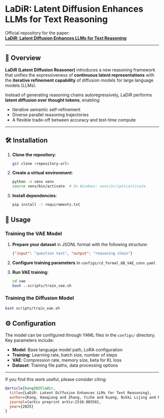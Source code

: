 # LaDiR: Latent Diffusion Enhances LLMs for Text Reasoning

Official repository for the paper:  
**[LaDiR: Latent Diffusion Enhances LLMs for Text Reasoning](https://arxiv.org/abs/2510.08558)**  

---

## 🧠 Overview

**LaDiR (Latent Diffusion Reasoner)** introduces a new reasoning framework that unifies the expressiveness of **continuous latent representations** with the **iterative refinement capability** of diffusion models for large language models (LLMs).

Instead of generating reasoning chains autoregressively, LaDiR performs **latent diffusion over thought tokens**, enabling:

- Iterative semantic self-refinement  
- Diverse parallel reasoning trajectories  
- A flexible trade-off between accuracy and test-time compute  

---


## 🛠️ Installation

1. **Clone the repository**:
   ```bash
   git clone <repository-url>
   ```

2. **Create a virtual environment**:
   ```bash
   python -m venv venv
   source venv/bin/activate  # On Windows: venv\Scripts\activate
   ```

3. **Install dependencies**:
   ```bash
   pip install -r requirements.txt
   ```

## 🎯 Usage

### Training the VAE Model

1. **Prepare your dataset** in JSONL format with the following structure:
   ```json
   {"input": "question text", "output": "reasoning chain"}
   ```

2. **Configure training parameters** in `configs/cd_formal_8B_VAE_conn.yaml`

3. **Run VAE training**:
   ```bash
   cd vae
   bash ..scripts/train_vae.sh
   ```

### Training the Diffusion Model
   ```bash
   bash scripts/train_vae.sh
   ```

## ⚙️ Configuration

The model can be configured through YAML files in the `configs/` directory. Key parameters include:

- **Model**: Base language model path, LoRA configuration
- **Training**: Learning rate, batch size, number of steps
- **VAE**: Compression rate, memory size, beta for KL loss
- **Dataset**: Training file paths, data processing options

---

If you find this work useful, please consider citing:

```bibtex
@article{kang2025ladir,
  title={LaDiR: Latent Diffusion Enhances LLMs for Text Reasoning},
  author={Kang, Haoqiang and Zhang, Yizhe and Kuang, Nikki Lijing and Majamäki, Nicklas and Jaitly, Navdeep and Ma, Yi-An and Qin, Lianhui},
  journal={arXiv preprint arXiv:2510.08558},
  year={2025}
}
